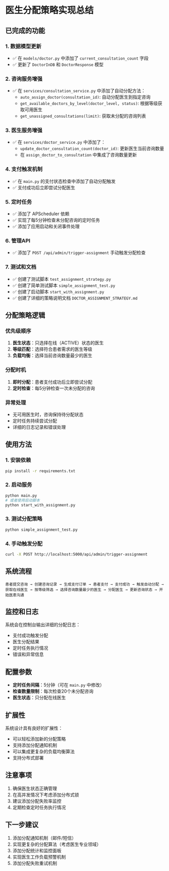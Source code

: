 # 医生分配策略实现总结

## 已完成的功能

### 1. 数据模型更新
- ✅ 在 `models/doctor.py` 中添加了 `current_consultation_count` 字段
- ✅ 更新了 `DoctorInDB` 和 `DoctorResponse` 模型

### 2. 咨询服务增强
- ✅ 在 `services/consultation_service.py` 中添加了自动分配方法：
  - `auto_assign_doctor(consultation_id)`: 自动分配医生到指定咨询
  - `get_available_doctors_by_level(doctor_level, status)`: 根据等级获取可用医生
  - `get_unassigned_consultations(limit)`: 获取未分配的咨询列表

### 3. 医生服务增强
- ✅ 在 `services/doctor_service.py` 中添加了：
  - `update_doctor_consultation_count(doctor_id)`: 更新医生当前咨询数量
  - 在 `assign_doctor_to_consultation` 中集成了咨询数量更新

### 4. 支付触发机制
- ✅ 在 `main.py` 的支付状态检查中添加了自动分配触发
- ✅ 支付成功后立即尝试分配医生

### 5. 定时任务
- ✅ 添加了 APScheduler 依赖
- ✅ 实现了每5分钟检查未分配咨询的定时任务
- ✅ 添加了应用启动和关闭事件处理

### 6. 管理API
- ✅ 添加了 `POST /api/admin/trigger-assignment` 手动触发分配检查

### 7. 测试和文档
- ✅ 创建了测试脚本 `test_assignment_strategy.py`
- ✅ 创建了简单测试脚本 `simple_assignment_test.py`
- ✅ 创建了启动脚本 `start_with_assignment.py`
- ✅ 创建了详细的策略说明文档 `DOCTOR_ASSIGNMENT_STRATEGY.md`

## 分配策略逻辑

### 优先级顺序
1. **医生状态**：只选择在线（ACTIVE）状态的医生
2. **等级匹配**：选择符合患者需求的医生等级
3. **负载均衡**：选择当前咨询数量最少的医生

### 分配时机
1. **即时分配**：患者支付成功后立即尝试分配
2. **定时检查**：每5分钟检查一次未分配的咨询

### 异常处理
- 无可用医生时，咨询保持待分配状态
- 定时任务持续尝试分配
- 详细的日志记录和错误处理

## 使用方法

### 1. 安装依赖
```bash
pip install -r requirements.txt
```

### 2. 启动服务
```bash
python main.py
# 或者使用启动脚本
python start_with_assignment.py
```

### 3. 测试分配策略
```bash
python simple_assignment_test.py
```

### 4. 手动触发分配
```bash
curl -X POST http://localhost:5000/api/admin/trigger-assignment
```

## 系统流程

```
患者提交咨询 → 创建咨询记录 → 生成支付订单 → 患者支付 → 支付成功 → 触发自动分配 → 获取在线医生 → 按等级筛选 → 选择咨询数量最少的医生 → 分配医生 → 更新咨询状态 → 开始医患沟通
```

## 监控和日志

系统会在控制台输出详细的分配日志：
- 支付成功触发分配
- 医生分配结果
- 定时任务执行情况
- 错误和异常信息

## 配置参数

- **定时任务间隔**：5分钟（可在 `main.py` 中修改）
- **检查数量限制**：每次检查20个未分配咨询
- **医生状态**：只分配在线医生

## 扩展性

系统设计具有良好的扩展性：
- 可以轻松添加新的分配策略
- 支持添加分配通知机制
- 可以集成更复杂的负载均衡算法
- 支持分布式部署

## 注意事项

1. 确保医生状态正确管理
2. 在高并发情况下考虑添加分布式锁
3. 建议添加分配失败率监控
4. 定期检查定时任务执行情况

## 下一步建议

1. 添加分配通知机制（邮件/短信）
2. 实现更复杂的分配算法（考虑医生专业领域）
3. 添加分配统计和监控面板
4. 实现医生工作负载预警机制
5. 添加分配失败重试机制
